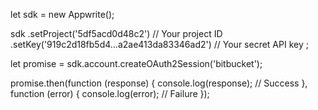 let sdk = new Appwrite();

sdk
    .setProject('5df5acd0d48c2') // Your project ID
    .setKey('919c2d18fb5d4...a2ae413da83346ad2') // Your secret API key
;

let promise = sdk.account.createOAuth2Session('bitbucket');

promise.then(function (response) {
    console.log(response); // Success
}, function (error) {
    console.log(error); // Failure
});